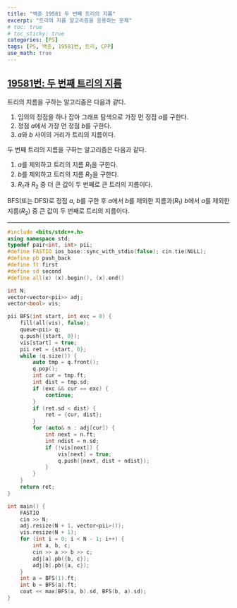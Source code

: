 ```yaml
---
title: "백준 19581 두 번째 트리의 지름"
excerpt: "트리의 지름 알고리즘을 응용하는 문제"
# toc: true
# toc_sticky: true
categories: [PS]
tags: [PS, 백준, 19581번, 트리, CPP]
use_math: true
---
```


## [19581번: 두 번째 트리의 지름](https://www.acmicpc.net/problem/19581)

트리의 지름을 구하는 알고리즘은 다음과 같다.

1. 임의의 정점을 하나 잡아 그래프 탐색으로 가장 먼 정점 $a$를 구한다.
2. 정점 $a$에서 가장 먼 정점 $b$를 구한다.
3. $a$와 $b$ 사이의 거리가 트리의 지름이다.

두 번째 트리의 지름을 구하는 알고리즘은 다음과 같다.

1. $a$를 제외하고 트리의 지름 $R_1$을 구한다.
2. $b$를 제외하고 트리의 지름 $R_2$을 구한다.
3. $R_1$과 $R_2$ 중 더 큰 값이 두 번째로 큰 트리의 지름이다.

BFS(또는 DFS)로 정점 $a$, $b$를 구한 후 $a$에서 $b$를 제외한 지름과($R_1$) $b$에서 $a$를 제외한 지름($R_2$) 중 큰 값이 두 번째로 트리의 지름이다.

<hr>

```cpp
#include <bits/stdc++.h>
using namespace std;
typedef pair<int, int> pii;
#define FASTIO ios_base::sync_with_stdio(false); cin.tie(NULL);
#define pb push_back
#define ft first
#define sd second
#define all(x) (x).begin(), (x).end()

int N;
vector<vector<pii>> adj;
vector<bool> vis;

pii BFS(int start, int exc = 0) {
    fill(all(vis), false);
    queue<pii> q;
    q.push({start, 0});
    vis[start] = true;
    pii ret = {start, 0};
    while (q.size()) {
        auto tmp = q.front();
        q.pop();
        int cur = tmp.ft;
        int dist = tmp.sd;
        if (exc && cur == exc) {
            continue;
        }
        if (ret.sd < dist) {
            ret = {cur, dist};
        }
        for (auto& n : adj[cur]) {
            int next = n.ft;
            int ndist = n.sd;
            if (!vis[next]) {
                vis[next] = true;
                q.push({next, dist + ndist});
            }
        }
    }
    return ret;
}

int main() {
    FASTIO
    cin >> N;
    adj.resize(N + 1, vector<pii>());
    vis.resize(N + 1);
    for (int i = 0; i < N - 1; i++) {
        int a, b, c;
        cin >> a >> b >> c;
        adj[a].pb({b, c});
        adj[b].pb({a, c});
    }
    int a = BFS(1).ft;
    int b = BFS(a).ft;
    cout << max(BFS(a, b).sd, BFS(b, a).sd);
}
```

<br><br>